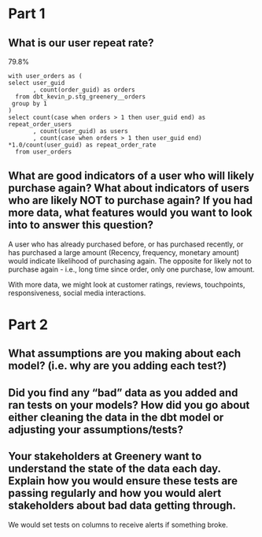 
# Part 1 

## What is our user repeat rate?

79.8%

```
with user_orders as (
select user_guid
       , count(order_guid) as orders
  from dbt_kevin_p.stg_greenery__orders
 group by 1 
)
select count(case when orders > 1 then user_guid end) as repeat_order_users
       , count(user_guid) as users
       , count(case when orders > 1 then user_guid end) *1.0/count(user_guid) as repeat_order_rate
  from user_orders
```

## What are good indicators of a user who will likely purchase again? What about indicators of users who are likely NOT to purchase again? If you had more data, what features would you want to look into to answer this question?

A user who has already purchased before, or has purchased recently, or has purchased a large amount (Recency, frequency, monetary amount) would indicate likelihood of purchasing again. 
The opposite for likely not to purchase again - i.e., long time since order, only one purchase, low amount. 

With more data, we might look at customer ratings, reviews, touchpoints, responsiveness, social media interactions. 

# Part 2

## What assumptions are you making about each model? (i.e. why are you adding each test?)



## Did you find any “bad” data as you added and ran tests on your models? How did you go about either cleaning the data in the dbt model or adjusting your assumptions/tests?



## Your stakeholders at Greenery want to understand the state of the data each day. Explain how you would ensure these tests are passing regularly and how you would alert stakeholders about bad data getting through.

We would set tests on columns to receive alerts if something broke. 
